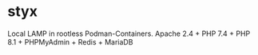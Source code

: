 # styx
Local LAMP in rootless Podman-Containers. Apache 2.4 + PHP 7.4 + PHP 8.1 + PHPMyAdmin + Redis + MariaDB
